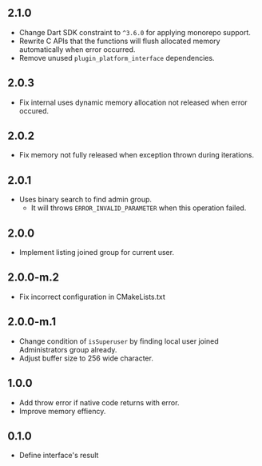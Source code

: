 ## 2.1.0

* Change Dart SDK constraint to `^3.6.0` for applying monorepo support.
* Rewrite C APIs that the functions will flush allocated memory automatically when error occurred.
* Remove unused `plugin_platform_interface` dependencies.

## 2.0.3

* Fix internal uses dynamic memory allocation not released when error occured.

## 2.0.2

* Fix memory not fully released when exception thrown during iterations.

## 2.0.1

* Uses binary search to find admin group.
    * It will throws `ERROR_INVALID_PARAMETER` when this operation failed.

## 2.0.0

* Implement listing joined group for current user.

## 2.0.0-m.2

* Fix incorrect configuration in CMakeLists.txt

## 2.0.0-m.1

* Change condition of `isSuperuser` by finding local user joined Administrators group already.
* Adjust buffer size to 256 wide character.

## 1.0.0

* Add throw error if native code returns with error.
* Improve memory effiency.

## 0.1.0

* Define interface's result
